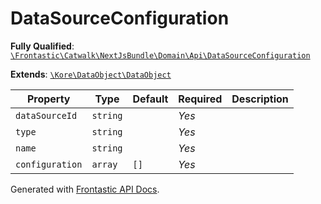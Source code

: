 #  DataSourceConfiguration

**Fully Qualified**: [`\Frontastic\Catwalk\NextJsBundle\Domain\Api\DataSourceConfiguration`](../../../../../src/php/NextJsBundle/Domain/Api/DataSourceConfiguration.php)

**Extends**: [`\Kore\DataObject\DataObject`](https://github.com/kore/DataObject)

Property|Type|Default|Required|Description
--------|----|-------|--------|-----------
`dataSourceId` | `string` |  | *Yes* | 
`type` | `string` |  | *Yes* | 
`name` | `string` |  | *Yes* | 
`configuration` | `array` | `[]` | *Yes* | 

Generated with [Frontastic API Docs](https://github.com/FrontasticGmbH/apidocs).
